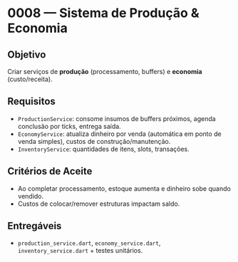 # 0008 — Sistema de Produção & Economia

## Objetivo
Criar serviços de **produção** (processamento, buffers) e **economia** (custo/receita).

## Requisitos
- `ProductionService`: consome insumos de buffers próximos, agenda conclusão por ticks, entrega saída.
- `EconomyService`: atualiza dinheiro por venda (automática em ponto de venda simples), custos de construção/manutenção.
- `InventoryService`: quantidades de itens, slots, transações.

## Critérios de Aceite
- Ao completar processamento, estoque aumenta e dinheiro sobe quando vendido.
- Custos de colocar/remover estruturas impactam saldo.

## Entregáveis
- `production_service.dart`, `economy_service.dart`, `inventory_service.dart` + testes unitários.
